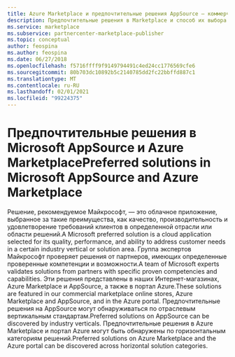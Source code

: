 ```yaml
---
title: Azure Marketplace и предпочтительные решения AppSource — коммерческий рынок Майкрософт
description: Предпочтительные решения в Marketplace и способ их выбора
ms.service: marketplace
ms.subservice: partnercenter-marketplace-publisher
ms.topic: conceptual
author: feospina
ms.author: feospina
ms.date: 06/27/2018
ms.openlocfilehash: f5716ffff9f9149794491c4ed24cc1776569cfe6
ms.sourcegitcommit: 80b703dc10892b5c2140785dd2fc22bbffd887c1
ms.translationtype: MT
ms.contentlocale: ru-RU
ms.lasthandoff: 02/01/2021
ms.locfileid: "99224375"
---
```

# <a name="preferred-solutions-in-microsoft-appsource-and-azure-marketplace"></a><span data-ttu-id="f37a4-103">Предпочтительные решения в Microsoft AppSource и Azure Marketplace</span><span class="sxs-lookup"><span data-stu-id="f37a4-103">Preferred solutions in Microsoft AppSource and Azure Marketplace</span></span>

<span data-ttu-id="f37a4-104">Решение, рекомендуемое Майкрософт, — это облачное приложение, выбранное за такие преимущества, как качество, производительность и удовлетворение требований клиентов в определенной отрасли или области решений.</span><span class="sxs-lookup"><span data-stu-id="f37a4-104">A Microsoft preferred solution is a cloud application selected for its quality, performance, and ability to address customer needs in a certain industry vertical or solution area.</span></span> <span data-ttu-id="f37a4-105">Группа экспертов Майкрософт проверяет решения от партнеров, имеющих определенные проверенные компетенции и возможности.</span><span class="sxs-lookup"><span data-stu-id="f37a4-105">A team of Microsoft experts validates solutions from partners with specific proven competencies and capabilities.</span></span> <span data-ttu-id="f37a4-106">Эти решения представлены в наших Интернет-магазинах, Azure Marketplace и AppSource, а также в портал Azure.</span><span class="sxs-lookup"><span data-stu-id="f37a4-106">These solutions are featured in our commercial marketplace online stores, Azure Marketplace and AppSource, and in the Azure portal.</span></span> <span data-ttu-id="f37a4-107">Предпочтительные решения на AppSource могут обнаруживаться по отраслевым вертикальным стандартам.</span><span class="sxs-lookup"><span data-stu-id="f37a4-107">Preferred solutions on AppSource can be discovered by industry verticals.</span></span> <span data-ttu-id="f37a4-108">Предпочтительные решения в Azure Marketplace и портал Azure могут быть обнаружены по горизонтальным категориям решений.</span><span class="sxs-lookup"><span data-stu-id="f37a4-108">Preferred solutions on Azure Marketplace and the Azure portal can be discovered across horizontal solution categories.</span></span>